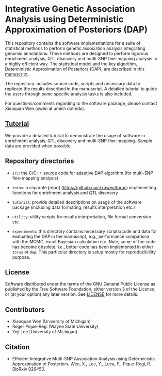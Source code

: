 #  Integrative Genetic Association Analysis using Deterministic Approximation of Posteriors (DAP)


This repository contains the software implementations for a suite of statistical methods to perform genetic association analysis integrating genomic annotations. These methods are designed to perform rigorous enrichment analysis, QTL discovery and multi-SNP fine-mapping analysis in a highly efficient way. The statistical model and the key algorithm, Deterministic Approximation of Posteriors (DAP), are described in this [manuscript](http://biorxiv.org/content/early/2016/03/26/026450). 

The repository includes source code, scripts and necessary data to replicate the results described in the manuscript. A detailed tutorial to guide the users through some specific analysis tasks is also included. 

For questions/comments regarding to the software package, please contact Xiaoquan Wen (xwen at umich dot edu).




## [Tutorial](tutorial/)

We provide a detailed tutorial to demonstrate the usage of software in enrichment analysis, QTL discovery and multi-SNP fine-mapping. Sample data are provided when possible. 



## Repository directories

* ``src``: the C/C++ source code for adaptive DAP algorithm (for multi-SNP fine-mapping analysis)

* ``torus``:  a separate [repo] (https://github.com/xqwen/torus) implementing functions for enrichment analysis and QTL discovery

* ``tutorial``: provide detailed descriptions on usage of the software package (including data formating, results interpretation etc.)

* ``utility``: utility scripts for results interpretation, file format conversion etc.

* ``experiments``: this directory contains necessary scripts/code and data for evaluating the DAP in the manuscript, e.g., performance comparison with the MCMC, exact Bayesian calculation etc. Note, some of the code has become obsolete, i.e., better code has been implemented in either ```torus``` or ```dap```. This particular directory is setup mostly for reproduciblility purpose.   



## License

Software distributed under the terms of the GNU General Public License as published by the Free Software Foundation, either version 3 of the License, or (at your option) any later version. See [LICENSE](http://www.gnu.org/licenses/gpl-3.0.en.html) for more details.


## Contributors

* Xiaoquan Wen (University of Michigan)
* Roger Pique-Regi (Wayne State University)
* Yeji Lee (University of Michigan)

## Citation

* Efficient Integrative Multi-SNP Association Analysis using Deterministic Approximation of Posteriors. Wen, X., Lee, Y., Luca, F., Pique-Regi, R. BioRxiv 026450.

